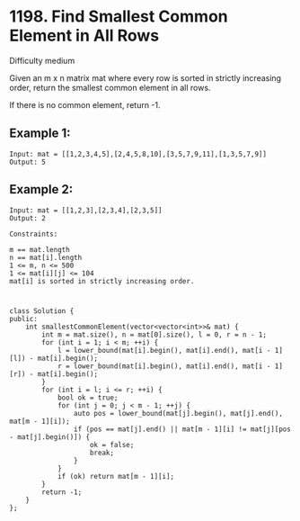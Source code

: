 # 1198. Find Smallest Common Element in All Rows
Difficulty medium

Given an m x n matrix mat where every row is sorted in strictly increasing order, return the smallest common element in all rows.

If there is no common element, return -1.


## Example 1:
```
Input: mat = [[1,2,3,4,5],[2,4,5,8,10],[3,5,7,9,11],[1,3,5,7,9]]
Output: 5
```


## Example 2:
```
Input: mat = [[1,2,3],[2,3,4],[2,3,5]]
Output: 2
```


```
Constraints:

m == mat.length
n == mat[i].length
1 <= m, n <= 500
1 <= mat[i][j] <= 104
mat[i] is sorted in strictly increasing order.
```


#
```
class Solution {
public:
    int smallestCommonElement(vector<vector<int>>& mat) {
        int m = mat.size(), n = mat[0].size(), l = 0, r = n - 1;
        for (int i = 1; i < m; ++i) {
            l = lower_bound(mat[i].begin(), mat[i].end(), mat[i - 1][l]) - mat[i].begin();
            r = lower_bound(mat[i].begin(), mat[i].end(), mat[i - 1][r]) - mat[i].begin();
        }
        for (int i = l; i <= r; ++i) {
            bool ok = true;
            for (int j = 0; j < m - 1; ++j) {
                auto pos = lower_bound(mat[j].begin(), mat[j].end(), mat[m - 1][i]);
                if (pos == mat[j].end() || mat[m - 1][i] != mat[j][pos - mat[j].begin()]) {
                    ok = false;
                    break;
                }
            }
            if (ok) return mat[m - 1][i];
        }
        return -1;
    }
};
```